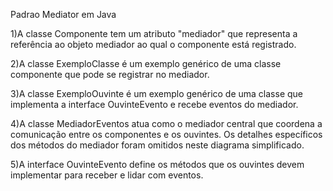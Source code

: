 Padrao Mediator em Java

1)A classe Componente tem um atributo "mediador" que representa a referência ao objeto mediador ao qual o componente está registrado.

2)A classe ExemploClasse é um exemplo genérico de uma classe componente que pode se registrar no mediador.

3)A classe ExemploOuvinte é um exemplo genérico de uma classe que implementa a interface OuvinteEvento e recebe eventos do mediador.

4)A classe MediadorEventos atua como o mediador central que coordena a comunicação entre os componentes e os ouvintes. Os detalhes específicos dos métodos do mediador foram omitidos neste diagrama simplificado.

5)A interface OuvinteEvento define os métodos que os ouvintes devem implementar para receber e lidar com eventos.
